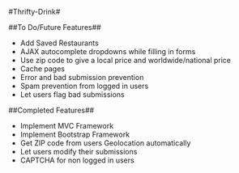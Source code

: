 #Thrifty-Drink#

##To Do/Future Features##
* Add Saved Restaurants
* AJAX autocomplete dropdowns while filling in forms
* Use zip code to give a local price and worldwide/national price
* Cache pages
* Error and bad submission prevention
* Spam prevention from logged in users
* Let users flag bad submissions

##Completed Features##
* Implement MVC Framework
* Implement Bootstrap Framework
* Get ZIP code from users Geolocation automatically
* Let users modify their submissions
* CAPTCHA for non logged in users